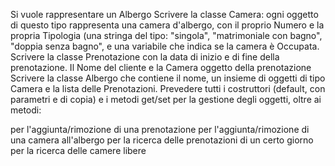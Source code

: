 
Si vuole rappresentare un Albergo Scrivere la classe Camera: ogni oggetto di questo tipo rappresenta una camera d'albergo, con il proprio Numero e la propria Tipologia (una stringa del tipo: "singola", "matrimoniale con bagno", "doppia senza bagno", e una variabile che indica se la camera è Occupata. Scrivere la classe Prenotazione con la data di inizio e di fine della prenotazione. Il Nome del cliente e la Camera oggetto della prenotazione Scrivere la classe Albergo che contiene il nome, un insieme di oggetti di tipo Camera e la lista delle Prenotazioni. Prevedere tutti i costruttori (default, con parametri e di copia) e i metodi get/set per la gestione degli oggetti, oltre ai metodi:

per l'aggiunta/rimozione di una prenotazione 
per l'aggiunta/rimozione di una camera all'albergo 
per la ricerca delle prenotazioni di un certo giorno 
per la ricerca delle camere libere
